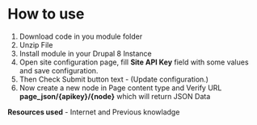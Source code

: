 # How to use 
1. Download code in you module folder
2. Unzip File 
3. Install module in your Drupal 8 Instance 
4. Open site configuration page, fill __Site API Key__ field with some values and save configuration.
5. Then Check Submit button text - (Update configuration.)
6. Now create a new node in Page  content type and Verify URL __page_json/{apikey}/{node}__ which will return JSON Data 


__Resources used__ - Internet and Previous knowladge 
